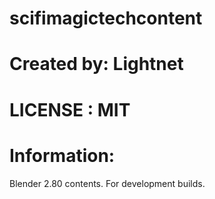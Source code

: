 # scifimagictechcontent

# Created by: Lightnet

# LICENSE : MIT

# Information:
 Blender 2.80 contents. For development builds.